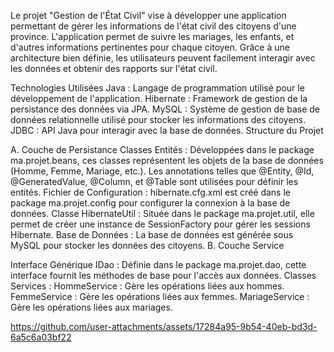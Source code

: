 Le projet "Gestion de l'État Civil" vise à développer une application permettant de gérer les informations de l'état civil des citoyens d'une province. L'application permet de suivre les mariages, les enfants, et d'autres informations pertinentes pour chaque citoyen. Grâce à une architecture bien définie, les utilisateurs peuvent facilement interagir avec les données et obtenir des rapports sur l'état civil.

Technologies Utilisées
Java : Langage de programmation utilisé pour le développement de l'application.
Hibernate : Framework de gestion de la persistance des données via JPA.
MySQL : Système de gestion de base de données relationnelle utilisé pour stocker les informations des citoyens.
JDBC : API Java pour interagir avec la base de données.
Structure du Projet

A. Couche de Persistance
Classes Entités : Développées dans le package ma.projet.beans, ces classes représentent les objets de la base de données (Homme, Femme, Mariage, etc.). Les annotations telles que @Entity, @Id, @GeneratedValue, @Column, et @Table sont utilisées pour définir les entités.
Fichier de Configuration : hibernate.cfg.xml est créé dans le package ma.projet.config pour configurer la connexion à la base de données.
Classe HibernateUtil : Située dans le package ma.projet.util, elle permet de créer une instance de SessionFactory pour gérer les sessions Hibernate.
Base de Données : La base de données est générée sous MySQL pour stocker les données des citoyens.
B. Couche Service

Interface Générique IDao : Définie dans le package ma.projet.dao, cette interface fournit les méthodes de base pour l'accès aux données.
Classes Services :
HommeService : Gère les opérations liées aux hommes.
FemmeService : Gère les opérations liées aux femmes.
MariageService : Gère les opérations liées aux mariages.

https://github.com/user-attachments/assets/17284a95-9b54-40eb-bd3d-6a5c6a03bf22

